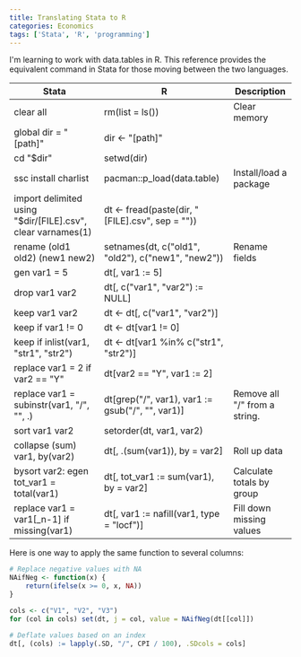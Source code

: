 ```yaml
---
title: Translating Stata to R
categories: Economics
tags: ['Stata', 'R', 'programming']
---
```


I'm learning to work with data.tables in R. This reference provides the equivalent command in Stata for those moving between the two languages. 


| **Stata**                                                   | **R**                                              | **Description**               |
|-------------------------------------------------------------|----------------------------------------------------|-------------------------------|
| clear all                                                   | rm(list = ls())                                    | Clear memory                  |
| global dir = "[path]"                                       | dir <- "[path]"                                    |                               |
| cd "$dir"                                                   | setwd(dir)                                         |                               |
| ssc install charlist                                        | pacman::p_load(data.table)                         | Install/load a package        |
| import delimited using "$dir/[FILE].csv", clear varnames(1) | dt <- fread(paste(dir, "[FILE].csv", sep = ""))    |                               |
| rename (old1 old2) (new1 new2)                              | setnames(dt, c("old1", "old2"), c("new1", "new2")) | Rename fields                 |
| gen var1 = 5                                                | dt[, var1 := 5]                                    |                               |
| drop var1 var2                                              | dt[, c("var1", "var2") := NULL]                    |                               |
| keep var1 var2                                              | dt <- dt[, c("var1", "var2")]                      |                               |
| keep if var1 != 0                                           | dt <- dt[var1 != 0]                                |                               |
| keep if inlist(var1, "str1", "str2")                        | dt <- dt[var1 %in% c("str1", "str2")]              |                               |
| replace var1 = 2 if var2 == "Y"                             | dt[var2 == "Y", var1 := 2]                         |                               |
| replace var1 = subinstr(var1, "/", "", .)                   | dt[grep("/", var1), var1 := gsub("/", "", var1)]   | Remove all "/" from a string. |
| sort var1 var2                                              | setorder(dt, var1, var2)                           |                               |
| collapse (sum) var1, by(var2)                               | dt[, .(sum(var1)), by = var2]                      | Roll up data                  |
| bysort var2: egen tot_var1 = total(var1)                    | dt[, tot_var1 := sum(var1), by = var2]             | Calculate totals by group     |
| replace var1 = var1[_n-1] if missing(var1)                  | dt[, var1 := nafill(var1, type = "locf")]          | Fill down missing values      |

Here is one way to apply the same function to several columns:

```R
# Replace negative values with NA
NAifNeg <- function(x) {
	return(ifelse(x >= 0, x, NA))
}

cols <- c("V1", "V2", "V3")
for (col in cols) set(dt, j = col, value = NAifNeg(dt[[col]])

# Deflate values based on an index
dt[, (cols) := lapply(.SD, "/", CPI / 100), .SDcols = cols]
```


